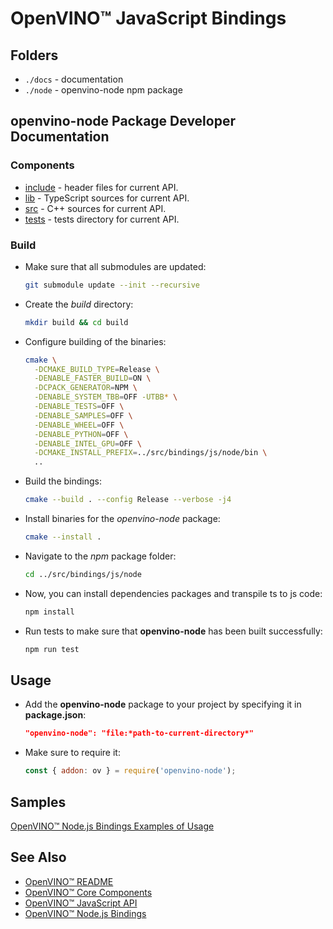 # OpenVINO™ JavaScript Bindings

## Folders

- `./docs` - documentation
- `./node` - openvino-node npm package

## openvino-node Package Developer Documentation

### Components

- [include](../node/include/) - header files for current API.
- [lib](../node/lib/) - TypeScript sources for current API.
- [src](../node/src/) - C++ sources for current API.
- [tests](../node/tests/) - tests directory for current API.

### Build

- Make sure that all submodules are updated:
  ```bash
  git submodule update --init --recursive
  ```
- Create the *build* directory:
  ```bash
  mkdir build && cd build
  ```
- Configure building of the binaries:
  ```bash
  cmake \
    -DCMAKE_BUILD_TYPE=Release \
    -DENABLE_FASTER_BUILD=ON \
    -DCPACK_GENERATOR=NPM \
    -DENABLE_SYSTEM_TBB=OFF -UTBB* \
    -DENABLE_TESTS=OFF \
    -DENABLE_SAMPLES=OFF \
    -DENABLE_WHEEL=OFF \
    -DENABLE_PYTHON=OFF \
    -DENABLE_INTEL_GPU=OFF \
    -DCMAKE_INSTALL_PREFIX=../src/bindings/js/node/bin \
    ..
  ```
- Build the bindings:
  ```bash
  cmake --build . --config Release --verbose -j4
  ```
- Install binaries for the *openvino-node* package:
  ```bash
  cmake --install .
  ```
- Navigate to the *npm* package folder:
   ```bash
   cd ../src/bindings/js/node
   ```
- Now, you can install dependencies packages and transpile ts to js code:
  ```bash
  npm install
  ```
- Run tests to make sure that **openvino-node** has been built successfully:
  ```bash
  npm run test
  ``` 

## Usage

- Add the **openvino-node** package to your project by specifying it in **package.json**: 
  ```json
  "openvino-node": "file:*path-to-current-directory*"
  ```
- Make sure to require it:
  ```js
  const { addon: ov } = require('openvino-node');
  ```

## Samples

[OpenVINO™ Node.js Bindings Examples of Usage](../../../../samples/js/node/README.md)

## See Also

* [OpenVINO™ README](../../../../README.md)
* [OpenVINO™ Core Components](../../../README.md)
* [OpenVINO™ JavaScript API](../README.md)
* [OpenVINO™ Node.js Bindings](../node/README.md)
